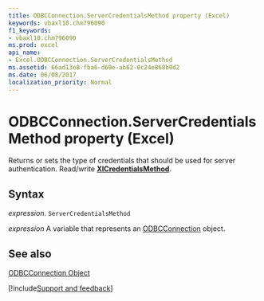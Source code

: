 ```yaml
---
title: ODBCConnection.ServerCredentialsMethod property (Excel)
keywords: vbaxl10.chm796090
f1_keywords:
- vbaxl10.chm796090
ms.prod: excel
api_name:
- Excel.ODBCConnection.ServerCredentialsMethod
ms.assetid: 66ad13e8-fba6-d60e-ab62-0c24e868b0d2
ms.date: 06/08/2017
localization_priority: Normal
---
```



# ODBCConnection.ServerCredentialsMethod property (Excel)

Returns or sets the type of credentials that should be used for server authentication. Read/write  **[XlCredentialsMethod](Excel.XlCredentialsMethod.md)**.


## Syntax

_expression_. `ServerCredentialsMethod`

_expression_ A variable that represents an [ODBCConnection](Excel.ODBCConnection.md) object.


## See also


[ODBCConnection Object](Excel.ODBCConnection.md)

[!include[Support and feedback](~/includes/feedback-boilerplate.md)]